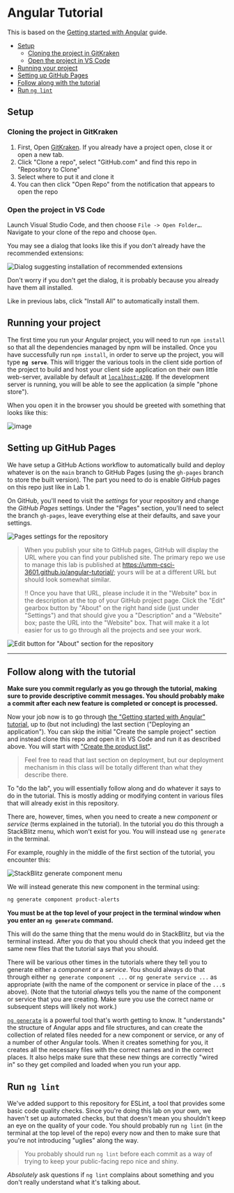# Angular Tutorial <!-- omit in toc -->

This is based on the [Getting started with Angular](https://angular.io/start) guide.

- [Setup](#setup)
  - [Cloning the project in GitKraken](#cloning-the-project-in-gitkraken)
  - [Open the project in VS Code](#open-the-project-in-vs-code)
- [Running your project](#running-your-project)
- [Setting up GitHub Pages](#setting-up-github-pages)
- [Follow along with the tutorial](#follow-along-with-the-tutorial)
- [Run `ng lint`](#run-ng-lint)

## Setup

### Cloning the project in GitKraken

1. First, Open [GitKraken](https://www.gitkraken.com/git-client). If you already have a project open, close it or open a new tab.
2. Click "Clone a repo", select "GitHub.com" and find this repo in "Repository to Clone"
3. Select where to put it and clone it
4. You can then click "Open Repo" from the notification that appears to open the repo

### Open the project in VS Code

Launch Visual Studio Code, and then choose `File -> Open Folder…`. Navigate to your clone
of the repo and choose `Open`.

You may see a dialog that looks like this if you don't already have the recommended extensions:

![Dialog suggesting installation of recommended extensions](https://user-images.githubusercontent.com/1300395/72710961-bf767500-3b2d-11ea-8ea4-fbbd39c78da5.png)

Don't worry if you don't get the dialog, it is probably because you already have them all installed.

Like in previous labs, click "Install All" to automatically install them.

## Running your project

The first time you run your Angular project, you will need to run `npm install` so that all the dependencies managed by npm will be installed. Once you have successfully run `npm install`, in order to serve up the project, you will type
**`ng serve`**. This will trigger the various tools in the
client side portion of the project to build and host your client side
application on their own little web-server, available by default at [`localhost:4200`](http://localhost:4200/). If the development server is running, you will be able to see the application (a simple "phone store").

When you open it in the browser you should be greeted with something that looks like this:

![image](https://user-images.githubusercontent.com/1300395/105233127-07f4b400-5b2f-11eb-9c6f-3f51594f684e.png)

## Setting up GitHub Pages

We have setup a GitHub Actions workflow to automatically build and deploy whatever is on the `main` branch to GitHub Pages (using the `gh-pages` branch to store the built version). The part you need to do is enable GitHub pages on this repo just like in Lab 1.

On GitHub, you'll need to visit the *settings* for your repository and change
the *GitHub Pages* settings. Under the "Pages" section, you'll need to select
the branch `gh-pages`, leave everything else at their defaults, and save your settings.

![Pages settings for the repository](https://user-images.githubusercontent.com/302297/152859858-cbf248c6-5beb-439c-ad3d-f962c091dca8.png)

> When you publish your site to GitHub pages, GitHub will display the URL
> where you can find your published site. The primary repo we use to manage
> this lab is published
> at <https://umm-csci-3601.github.io/angular-tutorial/>;
> yours will be at a different URL but should look somewhat similar.
>
> :bangbang: Once you have that URL, please include it in the "Website" box in the
> description at the top of your GitHub project page. Click the "Edit" gearbox button by "About" on the
> right hand side (just under "Settings") and that should give you a "Description" and
> a "Website" box; paste the URL into the "Website" box. That will make it a lot easier
> for us to go through all the projects and see your work.

![Edit button for "About" section for the repository](https://user-images.githubusercontent.com/302297/152860484-2776c873-f80c-4a82-bc50-e136c8563626.png)

---

## Follow along with the tutorial

**Make sure you commit regularly as you go through the
tutorial, making sure to provide descriptive commit messages.
You should probably make a commit after each new feature
is completed or concept is processed.**

Now your job now is to go through [the "Getting started with Angular" tutorial](https://angular.io/start), up to (but not including) the last section ("Deploying an application"). You can skip the initial "Create the sample project" section and instead clone this repo and open it in VS Code and run it as described above. You will start with ["Create the product list"](https://angular.io/start#create-the-product-list).

> Feel free to read that last section on deployment, but our
> deployment mechanism in this class will be totally different than
> what they describe there.

To "do the lab", you will essentially follow along and do whatever it
says to do in the tutorial. This is mostly adding or modifying content
in various files that will already exist in this repository.

There are, however, times, when you need to create a new *component* or
*service* (terms explained in the tutorial). In the tutorial you do this
through a StackBlitz menu, which won't exist for you. You will instead
use `ng generate` in the terminal.

For example, roughly in the middle of the first section of the tutorial,
you encounter this:

![StackBlitz generate component menu](https://user-images.githubusercontent.com/1300395/106520616-aaebed00-64a2-11eb-8a51-a11907bd486e.png)

We will instead generate this new component in the terminal using:

```bash
ng generate component product-alerts
```

**You must be at the top level of your project in the terminal window
when you enter an `ng generate` command.**

This will do the same thing that the menu would do in StackBlitz, but
via the terminal instead. After you do that you should check that you
indeed get the same new files that the tutorial says that you should.

There will be various other times in the tutorials where they tell you
to generate either a *component* or a *service*. You should always do
that through either `ng generate component ...` or
`ng generate service ...` as appropriate (with the name of the component
or service in place of the `...`s above). (Note that the tutorial
*always* tells you the name of the component or service that you are
creating. Make sure you use the correct name or subsequent steps will
likely not work.)

[`ng generate`](https://angular.io/cli/generate) is a powerful tool that's worth getting to know. It
"understands" the structure of Angular apps and file structures, and can
create the collection of related files needed for a new component
or service, or any of a number of other Angular tools. When it creates
something for you, it creates all the necessary files with the correct
names and in the correct places. It also
helps make sure that these new things are correctly "wired in" so they
get compiled and loaded when you run your app.

## Run `ng lint`

We've added support to this repository for ESLint, a tool that provides
some basic code quality checks. Since you're doing this lab on your own,
we haven't set up automated checks, but that doesn't mean you shouldn't
keep an eye on the quality of your code. You should probably run
`ng lint` (in the terminal at the top level of the repo) every now and
then to make sure that you're not introducing "uglies" along the way.

> You probably should run `ng lint` before each commit as a way of
> trying to keep your public-facing repo nice and shiny.

*Absolutely* ask questions if `ng lint` complains about something
and you don't really understand what it's talking about.
